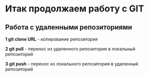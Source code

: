 # Итак продолжаем работу с GIT
## Работа с удаленными репозиториями

**1 git clone URL** - копирование репозитория

**2 git pull** - перенос из удаленного репозитория в локальный репозиторий

**3 git push** - перенос из локального репозитория в удаленный репозиторий